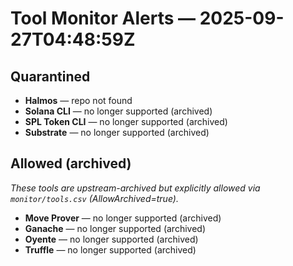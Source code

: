 # Tool Monitor Alerts — 2025-09-27T04:48:59Z

## Quarantined

- **Halmos** — repo not found
- **Solana CLI** — no longer supported (archived)
- **SPL Token CLI** — no longer supported (archived)
- **Substrate** — no longer supported (archived)

## Allowed (archived)

_These tools are upstream-archived but explicitly allowed via `monitor/tools.csv` (AllowArchived=true)._ 

- **Move Prover** — no longer supported (archived)
- **Ganache** — no longer supported (archived)
- **Oyente** — no longer supported (archived)
- **Truffle** — no longer supported (archived)
